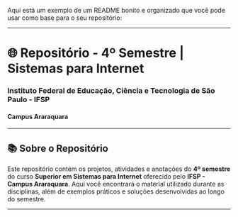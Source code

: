 Aqui está um exemplo de um README bonito e organizado que você pode usar como base para o seu repositório:

---

# 🌐 Repositório - 4º Semestre | Sistemas para Internet

### Instituto Federal de Educação, Ciência e Tecnologia de São Paulo - IFSP
#### Campus Araraquara

---

## 📚 Sobre o Repositório

Este repositório contém os projetos, atividades e anotações do **4º semestre** do curso **Superior em Sistemas para Internet** oferecido pelo **IFSP - Campus Araraquara**. Aqui você encontrará o material utilizado durante as disciplinas, além de exemplos práticos e soluções desenvolvidas ao longo do semestre.

---
